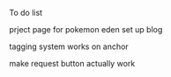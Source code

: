 To do list

prject page for pokemon eden
set up blog

tagging system works on anchor

make request button actually work

